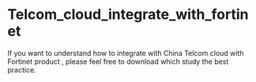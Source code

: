 # Telcom_cloud_integrate_with_fortinet
If you want to understand how to integrate with China Telcom cloud with Fortinet product , please feel free to download which study the best practice.
